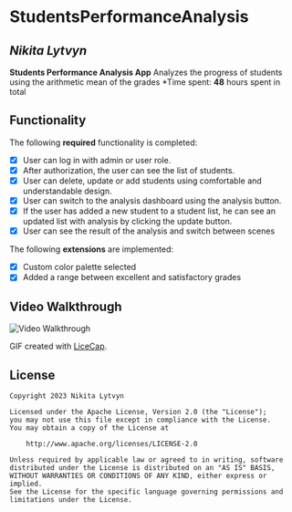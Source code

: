 # StudentsPerformanceAnalysis 

## *Nikita Lytvyn*

**Students Performance Analysis App** Analyzes the progress of students using the arithmetic mean of the grades
*Time spent: **48** hours spent in total

## Functionality 

The following **required** functionality is completed:

* [x] User can log in with admin or user role.
* [x] After authorization, the user can see the list of students.
* [x] User can delete, update or add students using comfortable and understandable design.
* [x] User can switch to the analysis dashboard using the analysis button.
* [x] If the user has added a new student to a student list, he can see an updated list with analysis by clicking the update button.
* [x] User can see the result of the analysis and switch between scenes 

The following **extensions** are implemented:

* [x] Custom color palette selected
* [x] Added a range between excellent and satisfactory grades

## Video Walkthrough


<img src='https://media.giphy.com/media/vSn6kQl4ZqEtPgAAyN/giphy.gif' title='Video Walkthrough' width='' alt='Video Walkthrough' />

GIF created with [LiceCap](http://www.cockos.com/licecap/).



## License

    Copyright 2023 Nikita Lytvyn

    Licensed under the Apache License, Version 2.0 (the "License");
    you may not use this file except in compliance with the License.
    You may obtain a copy of the License at

        http://www.apache.org/licenses/LICENSE-2.0

    Unless required by applicable law or agreed to in writing, software
    distributed under the License is distributed on an "AS IS" BASIS,
    WITHOUT WARRANTIES OR CONDITIONS OF ANY KIND, either express or implied.
    See the License for the specific language governing permissions and
    limitations under the License.
